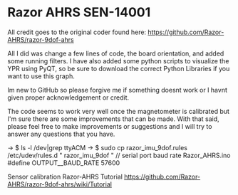 # Razor AHRS SEN-14001

All credit goes to the original coder found here: https://github.com/Razor-AHRS/razor-9dof-ahrs

All I did was change a few lines of code, the board orientation, and added some running filters.  I have also added some python scripts to visualize the YPR using PyQT, so be sure to download the correct Python Libraries if you want to use this graph.

Im new to GitHub so please forgive me if something doesnt work or I havnt given proper acknowledgement or credit.

The code seems to work very well once the magnetometer is calibrated but I'm sure there are some improvements that can be made.  With that said, please feel free to make improvements or suggestions and  I will try to answer any questions that you have.


-> $ ls -l /dev|grep ttyACM
-> $ sudo cp razor_imu_9dof.rules /etc/udev/rules.d    " razor_imu_9dof "
// serial port baud rate  Razor_AHRS.ino  #define OUTPUT__BAUD_RATE 57600

Sensor calibration  Razor-AHRS Tutorial https://github.com/Razor-AHRS/razor-9dof-ahrs/wiki/Tutorial

